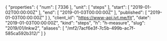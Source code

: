 {
  "properties": {
    "num": [
      7336
    ],
    "unit": [
      "steps"
    ],
    "start": [
      "2019-01-02T00:00:00Z"
    ],
    "end": [
      "2019-01-03T00:00:00Z"
    ],
    "published": [
      "2019-01-03T00:00:00Z"
    ]
  },
  "client_id": "https://www-api.jvt.me/fit",
  "date": "2019-01-03T00:00:00Z",
  "kind": "steps",
  "h": "h-measure",
  "slug": "2019/01/lnkw2",
  "aliases": [
    "/mf2/7acf6e3f-7c5b-499b-ac7f-585ca592b312/"
  ]
}
